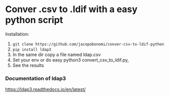 # Conver .csv to .ldif with a easy python script
Installation:  
1. `git clone https://github.com/jacopobonomi/conver-csv-to-ldif-python`
1. `pip install ldap3`
1. In the same dir copy a file named ldap.csv
1. Set your env or do easy python3 convert_csv_to_ldif.py,
1. See the results

### Documentation of ldap3
https://ldap3.readthedocs.io/en/latest/
